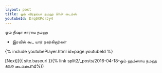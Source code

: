 ```yaml
---
layout: post
title: ஓம் விரதய்யா நமஹ ௧௦௮ டைம்ஸ்
youtubeId: Drq0XPcrJy4
---
```

 
 
 ஓம் நிஷா சாராய நமஹ  
 
 -  இரவில் கூட யார் நகர்கிறார்கள் 
 
  
 
  
 
 
 
 
 
 


{% include youtubePlayer.html id=page.youtubeId %}
 
[Next]({{ site.baseurl }}{% link  split2/_posts/2016-04-18-ஓம் ஹம்ஸாய நமஹ ௧௦௮ டைம்ஸ்.md%})
 
